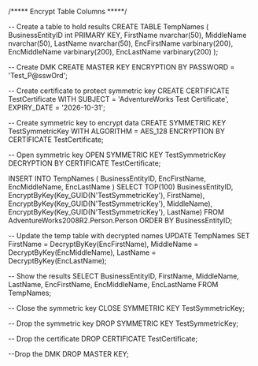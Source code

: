 /***** Encrypt Table Columns *****/

-- Create a table to hold results
CREATE TABLE TempNames
(
BusinessEntityID int PRIMARY KEY,
FirstName nvarchar(50),
MiddleName nvarchar(50),
LastName nvarchar(50),
EncFirstName varbinary(200),
EncMiddleName varbinary(200),
EncLastName varbinary(200)
);

-- Create DMK
CREATE MASTER KEY
ENCRYPTION BY PASSWORD = 'Test_P@sswOrd';

-- Create certificate to protect symmetric key
CREATE CERTIFICATE TestCertificate
WITH SUBJECT = 'AdventureWorks Test Certificate',
EXPIRY_DATE = '2026-10-31';

-- Create symmetric key to encrypt data
CREATE SYMMETRIC KEY TestSymmetricKey
WITH ALGORITHM = AES_128
ENCRYPTION BY CERTIFICATE TestCertificate;

-- Open symmetric key
OPEN SYMMETRIC KEY TestSymmetricKey
DECRYPTION BY CERTIFICATE TestCertificate;

INSERT
INTO TempNames
(
BusinessEntityID,
EncFirstName,
EncMiddleName,
EncLastName
)
SELECT TOP(100) BusinessEntityID,
EncryptByKey(Key_GUID(N'TestSymmetricKey'), FirstName),
EncryptByKey(Key_GUID(N'TestSymmetricKey'), MiddleName),
EncryptByKey(Key_GUID(N'TestSymmetricKey'), LastName)
FROM AdventureWorks2008R2.Person.Person
ORDER BY BusinessEntityID;

-- Update the temp table with decrypted names
UPDATE TempNames
SET FirstName = DecryptByKey(EncFirstName),
MiddleName = DecryptByKey(EncMiddleName),
LastName = DecryptByKey(EncLastName);

-- Show the results
SELECT BusinessEntityID,
FirstName,
MiddleName,
LastName,
EncFirstName,
EncMiddleName,
EncLastName
FROM TempNames;

-- Close the symmetric key
CLOSE SYMMETRIC KEY TestSymmetricKey;

-- Drop the symmetric key
DROP SYMMETRIC KEY TestSymmetricKey;

-- Drop the certificate
DROP CERTIFICATE TestCertificate;

--Drop the DMK
DROP MASTER KEY;
